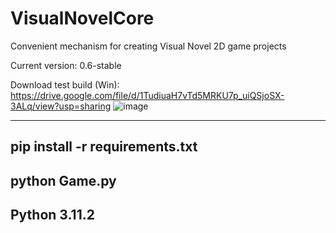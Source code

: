 # VisualNovelCore
Convenient mechanism for creating Visual Novel 2D game projects

Current version: 0.6-stable

Download test build (Win): https://drive.google.com/file/d/1TudiuaH7vTd5MRKU7p_uiQSjoSX-3ALq/view?usp=sharing
![image](https://user-images.githubusercontent.com/32211521/231502590-1c1b608c-1bac-4b3c-9c04-3cdf0ae7415b.png)


---
pip install -r requirements.txt
---
python Game.py
---
Python 3.11.2
---
